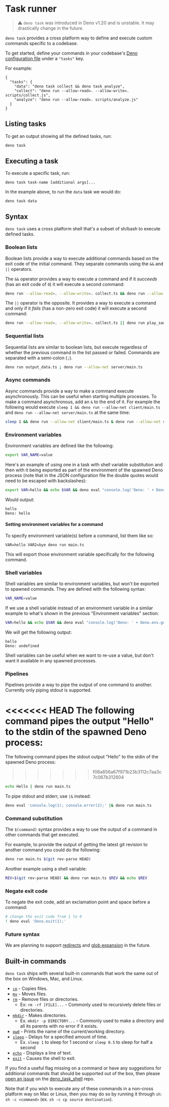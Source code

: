# Task runner

> ⚠️ `deno task` was introduced in Deno v1.20 and is unstable. It may drastically change in the future.

`deno task` provides a cross platform way to define and execute custom commands specific to a codebase.

To get started, define your commands in your codebase's [Deno configuration file](../getting_started/configuration_file)
under a `"tasks"` key.

For example:

```jsonc
{
  "tasks": {
    "data": "deno task collect && deno task analyze",
    "collect": "deno run --allow-read=. --allow-write=. scripts/collect.js",
    "analyze": "deno run --allow-read=. scripts/analyze.js"
  }
}
```

## Listing tasks

To get an output showing all the defined tasks, run:

```sh
deno task
```

## Executing a task

To execute a specific task, run:

```shell
deno task task-name [additional args]...
```

In the example above, to run the `data` task we would do:

```shell
deno task data
```

## Syntax

`deno task` uses a cross platform shell that's a subset of sh/bash to execute defined tasks.

### Boolean lists

Boolean lists provide a way to execute additional commands based on the exit code of the initial command. They separate
commands using the `&&` and `||` operators.

The `&&` operator provides a way to execute a command and if it _succeeds_ (has an exit code of `0`) it will execute a
second command:

```sh
deno run --allow-read=. --allow-write=. collect.ts && deno run --allow-read=. analyze.ts
```

The `||` operator is the opposite. It provides a way to execute a command and only if it _fails_ (has a non-zero exit
code) it will execute a second command:

```sh
deno run --allow-read=. --allow-write=. collect.ts || deno run play_sad_music.ts
```

### Sequential lists

Sequential lists are similar to boolean lists, but execute regardless of whether the previous command in the list passed
or failed. Commands are separated with a semi-colon (`;`).

```sh
deno run output_data.ts ; deno run --allow-net server/main.ts
```

### Async commands

Async commands provide a way to make a command execute asynchronously. This can be useful when starting multiple
processes. To make a command asynchronous, add an `&` to the end of it. For example the following would execute
`sleep 1 && deno run --allow-net client/main.ts` and `deno run --allow-net server/main.ts` at the same time:

```sh
sleep 1 && deno run --allow-net client/main.ts & deno run --allow-net server/main.ts
```

### Environment variables

Environment variables are defined like the following:

```sh
export VAR_NAME=value
```

Here's an example of using one in a task with shell variable substitution and then with it being exported as part of the
environment of the spawned Deno process (note that in the JSON configuration file the double quotes would need to be
escaped with backslashes):

```sh
export VAR=hello && echo $VAR && deno eval "console.log('Deno: ' + Deno.env.get('VAR'))"
```

Would output:

```
hello
Deno: hello
```

#### Setting environment variables for a command

To specify environment variable(s) before a command, list them like so:

```
VAR=hello VAR2=bye deno run main.ts
```

This will export those environment variable specifically for the following command.

### Shell variables

Shell variables are similar to environment variables, but won't be exported to spawned commands. They are defined with
the following syntax:

```sh
VAR_NAME=value
```

If we use a shell variable instead of an environment variable in a similar example to what's shown in the previous
"Environment variables" section:

```sh
VAR=hello && echo $VAR && deno eval "console.log('Deno: ' + Deno.env.get('VAR'))"
```

We will get the following output:

```
hello
Deno: undefined
```

Shell variables can be useful when we want to re-use a value, but don't want it available in any spawned processes.

### Pipelines

Pipelines provide a way to pipe the output of one command to another. Currently only piping stdout is supported.

<<<<<<< HEAD
The following command pipes the output "Hello" to the stdin of the spawned Deno process:
=======
The following command pipes the stdout output "Hello" to the stdin of the
spawned Deno process:
>>>>>>> f08a856a67f971b23b3112c7aa3c7c067b312604

```sh
echo Hello | deno run main.ts
```

To pipe stdout and stderr, use `|&` instead:

```sh
deno eval 'console.log(1); console.error(2);' |& deno run main.ts
```

### Command substitution

The `$(command)` syntax provides a way to use the output of a command in other commands that get executed.

For example, to provide the output of getting the latest git revision to another command you could do the following:

```sh
deno run main.ts $(git rev-parse HEAD)
```

Another example using a shell variable:

```sh
REV=$(git rev-parse HEAD) && deno run main.ts $REV && echo $REV
```

### Negate exit code

To negate the exit code, add an exclamation point and space before a command:

```sh
# change the exit code from 1 to 0
! deno eval 'Deno.exit(1);'
```

### Future syntax

We are planning to support [redirects](https://github.com/denoland/deno_task_shell/issues/5) and
[glob expansion](https://github.com/denoland/deno_task_shell/issues/6) in the future.

## Built-in commands

`deno task` ships with several built-in commands that work the same out of the box on Windows, Mac, and Linux.

- [`cp`](https://man7.org/linux/man-pages/man1/cp.1.html) - Copies files.
- [`mv`](https://man7.org/linux/man-pages/man1/mv.1.html) - Moves files.
- [`rm`](https://man7.org/linux/man-pages/man1/rm.1.html) - Remove files or directories.
  - Ex: `rm -rf [FILE]...` - Commonly used to recursively delete files or directories.
- [`mkdir`](https://man7.org/linux/man-pages/man1/mkdir.1.html) - Makes directories.
  - Ex. `mkdir -p DIRECTORY...` - Commonly used to make a directory and all its parents with no error if it exists.
- [`pwd`](https://man7.org/linux/man-pages/man1/pwd.1.html) - Prints the name of the current/working directory.
- [`sleep`](https://man7.org/linux/man-pages/man1/sleep.1.html) - Delays for a specified amount of time.
  - Ex. `sleep 1` to sleep for 1 second or `sleep 0.5` to sleep for half a second
- [`echo`](https://man7.org/linux/man-pages/man1/echo.1.html) - Displays a line of text.
- [`exit`](https://man7.org/linux/man-pages/man1/exit.1p.html) - Causes the shell to exit.

If you find a useful flag missing on a command or have any suggestions for additional commands that should be supported
out of the box, then please [open an issue](https://github.com/denoland/deno_task_shell/issues) on the
[deno_task_shell](https://github.com/denoland/deno_task_shell/) repo.

Note that if you wish to execute any of these commands in a non-cross platform way on Mac or Linux, then you may do so
by running it through `sh`: `sh -c <command>` (ex. `sh -c cp source destination`).
